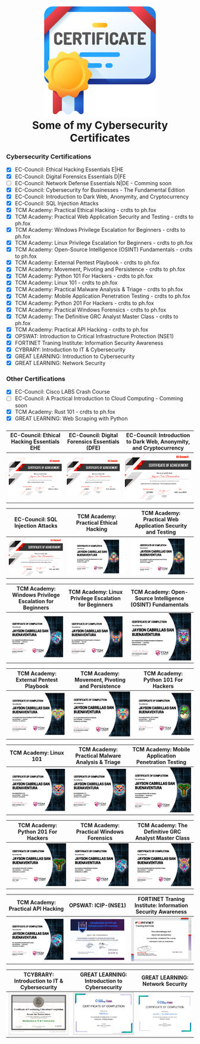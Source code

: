 <h1 align="center">
  <br>
  <a href="https://github.com/mkdirlove/MyCybersecurityCertificates"><img src="https://github.com/mkdirlove/MyCybersecurityCertificates/blob/main/certificate.png" alt="dirbust" height="300px" width="300"></a>
  <br>
  Some of my Cybersecurity Certificates
  <br>
</h1>

### Cybersecurity Certifications
- [x] EC-Council: Ethical Hacking Essentials E|HE
- [x] EC-Council: Digital Forensics Essentials D|FE
- [ ] EC-Council: Network Defense Essentials N|DE - Comming soon
- [x] EC-Council: Cybersecurity for Businesses - The Fundamental Edition
- [x] EC-Council: Introduction to Dark Web, Anonymity, and Cryptocurrency
- [x] EC-Council: SQL Injection Attacks
- [x] TCM Academy: Practical Ethical Hacking - crdts to ph.fox
- [x] TCM Academy: Practical Web Application Security and Testing - crdts to ph.fox
- [x] TCM Academy: Windows Privilege Escalation for Beginners - crdts to ph.fox
- [x] TCM Academy: Linux Privilege Escalation for Beginners - crdts to ph.fox
- [x] TCM Academy: Open-Source Intelligence (OSINT) Fundamentals - crdts to ph.fox
- [x] TCM Academy: External Pentest Playbook - crdts to ph.fox
- [x] TCM Academy: Movement, Pivoting and Persistence - crdts to ph.fox
- [x] TCM Academy: Python 101 For Hackers - crdts to ph.fox
- [x] TCM Academy: Linux 101 - crdts to ph.fox
- [x] TCM Academy: Practical Malware Analysis & Triage - crdts to ph.fox
- [x] TCM Academy: Mobile Application Penetration Testing - crdts to ph.fox
- [x] TCM Academy: Python 201 For Hackers - crdts to ph.fox
- [x] TCM Academy: Practical Windows Forensics - crdts to ph.fox
- [x] TCM Academy: The Definitive GRC Analyst Master Class - crdts to ph.fox
- [x] TCM Academy: Practical API Hacking - crdts to ph.fox
- [x] OPSWAT: Introduction to Critical Infrastructure Protection (NSE1)
- [x] FORTINET Traning Institute: Information Security Awareness
- [x] CYBRARY: Introduction to IT & Cybersecurity
- [x] GREAT LEARNING: Introduction to Cybersecurity
- [x] GREAT LEARNING: Network Security

### Other Certifications
- [x] EC-Council: Cisco LABS Crash Course
- [ ] EC-Council: A Practical Introduction to Cloud Computing - Comming soon
- [x] TCM Academy: Rust 101 - crdts to ph.fox
- [x] GREAT LEARNING: Web Scraping with Python

### 
| EC-Council: Ethical Hacking Essentials EHE | EC-Council: Digital Forensics Essentials (DFE) | EC-Council: Introduction to Dark Web, Anonymity, and Cryptocurrency |
|--|--|--|
| ![](https://github.com/mkdirlove/MyCybersecurityCertificates/blob/main/Ethical%20Hacking%20Essentials.png?raw=true) | ![](https://github.com/mkdirlove/MyCybersecurityCertificates/blob/main/EC-Digital_Forensics_Essentials_(DFE).png?raw=true) | ![](https://github.com/mkdirlove/MyCybersecurityCertificates/blob/main/Cybersecurity%20for%20Businesses%20-%20The%20Fundamental%20Edition.png?raw=true) |

| EC-Council: SQL Injection Attacks | TCM Academy: Practical Ethical Hacking | TCM Academy: Practical Web Application Security and Testing |
|--|--|--|
| ![](https://github.com/mkdirlove/MyCybersecurityCertificates/blob/main/Introduction%20to%20Dark%20Web,%20Anonymity,%20and%20Cryptocurrency.png?raw=true) | ![](https://github.com/mkdirlove/MyCybersecurityCertificates/blob/main/TCM.png?raw=true) | ![](https://github.com/mkdirlove/MyCybersecurityCertificates/blob/main/TCM.png?raw=true) |

| TCM Academy: Windows Privilege Escalation for Beginners | TCM Academy: Linux Privilege Escalation for Beginners | TCM Academy: Open-Source Intelligence (OSINT) Fundamentals |
|--|--|--|
| ![](https://github.com/mkdirlove/MyCybersecurityCertificates/blob/main/TCM-Practical_Windows_Forensics.png?raw=true) | ![](https://github.com/mkdirlove/MyCybersecurityCertificates/blob/main/TCM-Win_Priv_Esc.png?raw=true) | ![](https://github.com/mkdirlove/MyCybersecurityCertificates/blob/main/TCM-Linux_Priv_Esc.png?raw=true) |

| TCM Academy: External Pentest Playbook | TCM Academy: Movement, Pivoting and Persistence | TCM Academy: Python 101 For Hackers |
|--|--|--|
| ![](https://github.com/mkdirlove/MyCybersecurityCertificates/blob/main/TCM-OSSINT_Fundamentals.png?raw=true) | ![](https://github.com/mkdirlove/MyCybersecurityCertificates/blob/main/TCM-External_Pentest_Playbook.png?raw=true) | ![](https://github.com/mkdirlove/MyCybersecurityCertificates/blob/main/TCM-Python101_for_Hackers.png?raw=true) |

| TCM Academy: Linux 101 | TCM Academy: Practical Malware Analysis & Triage | TCM Academy: Mobile Application Penetration Testing |
|--|--|--|
| ![](https://github.com/mkdirlove/MyCybersecurityCertificates/blob/main/TCM-Linux101.png?raw=true) | ![](https://github.com/mkdirlove/MyCybersecurityCertificates/blob/main/TCM-Linux101.png?raw=true) | ![](https://github.com/mkdirlove/MyCybersecurityCertificates/blob/main/TCM-Python201_for_Hackers.png?raw=true) |

| TCM Academy: Python 201 For Hackers | TCM Academy: Practical Windows Forensics | TCM Academy: The Definitive GRC Analyst Master Class |
|--|--|--|
| ![](https://github.com/mkdirlove/MyCybersecurityCertificates/blob/main/TCM-Python201_for_Hackers.png?raw=true) | ![](https://github.com/mkdirlove/MyCybersecurityCertificates/blob/main/TCM-Practical_Windows_Forensics.png?raw=true) | ![](https://github.com/mkdirlove/MyCybersecurityCertificates/blob/main/TCM-Mobile_App_Pentesting.png?raw=true) |

| TCM Academy: Practical API Hacking | OPSWAT: ICIP-(NSE1) | FORTINET Traning Institute: Information Security Awareness |
|--|--|--|
| ![](https://github.com/mkdirlove/MyCybersecurityCertificates/blob/main/TCM-Practical_Windows_Forensics.png?raw=true) | ![](https://github.com/mkdirlove/MyCybersecurityCertificates/blob/main/ICIP.jpg?raw=true) | ![](https://github.com/mkdirlove/MyCybersecurityCertificates/blob/main/NSE1.png?raw=true) |


| TCYBRARY: Introduction to IT & Cybersecurity | GREAT LEARNING: Introduction to Cybersecurity | GREAT LEARNING: Network Security |
|--|--|--|
| ![](https://github.com/mkdirlove/MyCybersecurityCertificates/blob/main/IITC.PNG?raw=true) | ![](https://github.com/mkdirlove/MyCybersecurityCertificates/blob/main/ITC.PNG?raw=true) | ![](https://github.com/mkdirlove/MyCybersecurityCertificates/blob/main/NET.jpg?raw=true) |

<!-- ########################################### END ########################################### -->
